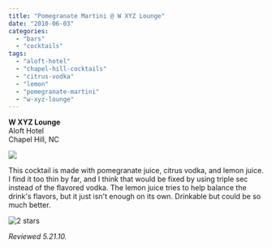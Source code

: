 ```yaml
---
title: "Pomegranate Martini @ W XYZ Lounge"
date: "2010-06-03"
categories:
  - "bars"
  - "cocktails"
tags:
  - "aloft-hotel"
  - "chapel-hill-cocktails"
  - "citrus-vodka"
  - "lemon"
  - "pomegranate-martini"
  - "w-xyz-lounge"
---
```


**W XYZ Lounge**\
Aloft Hotel\
Chapel Hill, NC

![](http://www.thegourmez.com/gourmez/photos/wxyz4.JPG)

This cocktail is made with pomegranate juice, citrus vodka, and lemon juice. I find it too thin by far, and I think that would be fixed by using triple sec instead of the flavored vodka. The lemon juice tries to help balance the drink's flavors, but it just isn't enough on its own. Drinkable but could be so much better.




<div class="caption">

![2 stars](http://s3.amazonaws.com/thegourmez-wpmedia/2009/02/rating_chicken11.gif "rating_chicken11")</div>


_Reviewed 5.21.10._
